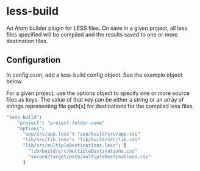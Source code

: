 # less-build

An Atom builder plugin for LESS files. On save in a given project, all less files specified will be compiled and the results saved to one or more destination files.

## Configuration

In config.cson, add a less-build config object. See the example object below.

For a given project, use the options object to specify one or more source files as keys. The value of that key can be either a string or an array of strings representing file path[s] for destinations for the compiled less files.
```cson
"less-build":
    "project": "project-folder-name"
    "options":
      "app/src/app.less": "app/build/src/app.css"
      "lib/src/lib.less": "lib/build/src/lib.css"
      "lib/src/multipleDestinations.less": [
        "lib/build/src/multipleDestinations.css"
        "second/target/path/multipleDestinations.css"
      ]        
```